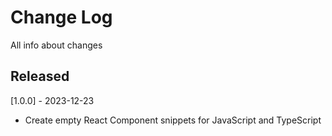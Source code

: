 # Change Log

All info about changes

## Released

[1.0.0] - 2023-12-23

- Create empty React Component snippets for JavaScript and TypeScript

